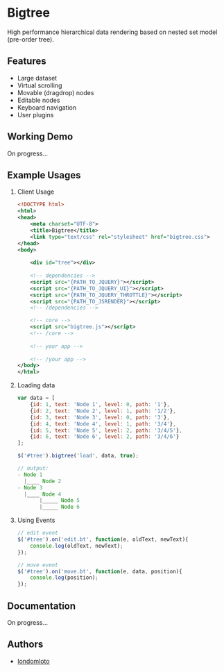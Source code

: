 # Bigtree

High performance hierarchical data rendering based on nested set model (pre-order tree).

## Features
* Large dataset
* Virtual scrolling
* Movable (dragdrop) nodes
* Editable nodes
* Keyboard navigation
* User plugins

## Working Demo
On progress...

## Example Usages
1. Client Usage
    
    ```xml
    <!DOCTYPE html>
    <html>
    <head>
    	<meta charset="UTF-8">
        <title>Bigtree</title>
        <link type="text/css" rel="stylesheet" href="bigtree.css">
    </head>
    <body>
    	
        <div id="tree"></div>
        
        <!-- dependencies -->
        <script src="{PATH_TO_JQUERY}"></script>
        <script src="{PATH_TO_JQUERY_UI}"></script>
        <script src="{PATH_TO_JQUERY_THROTTLE}"></script>
        <script src="{PATH_TO_JSRENDER}"></script>
        <!-- /dependencies -->

        <!-- core -->
        <script src="bigtree.js"></script>
        <!-- /core -->
        
        <!-- your app -->
        
        <!-- /your app -->
    </body>
    </html>
    ```
    
2. Loading data
    
    ```javascript
    var data = [
        {id: 1, text: 'Node 1', level: 0, path: '1'},
        {id: 2, text: 'Node 2', level: 1, path: '1/2'},
        {id: 3, text: 'Node 3', level: 0, path: '3'},
        {id: 4, text: 'Node 4', level: 1, path: '3/4'},
        {id: 5, text: 'Node 5', level: 2, path: '3/4/5'},
        {id: 6, text: 'Node 6', level: 2, path: '3/4/6'}
    ];
    
    $('#tree').bigtree('load', data, true);
    
    // output:
    - Node 1
      |____ Node 2
    - Node 3
      |____ Node 4
           |_____ Node 5        
           |_____ Node 6
    ```

4. Using Events
    
    ```javascript
    // edit event
    $('#tree').on('edit.bt', function(e, oldText, newText){
        console.log(oldText, newText);
    });
    
    // move event
    $('#tree').on('move.bt', function(e, data, position){
        console.log(position);
    });
    ```

## Documentation
On progress...

## Authors
- [londomloto](https://github.com/londomloto)


